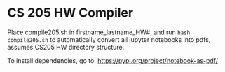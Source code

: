 # CS 205 HW Compiler
Place compile205.sh in firstname_lastname_HW#, and run `bash compile205.sh` to automatically convert all jupyter notebooks into pdfs, assumes CS205 HW directory structure.

To install dependencies, go to: https://pypi.org/project/notebook-as-pdf/

